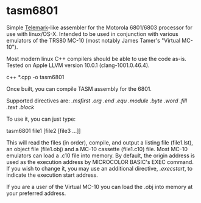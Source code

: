 # tasm6801
Simple [Telemark](http://www.s100computers.com/Software%20Folder/6502%20Monitor/The%20Telemark%20Assembler%20Manual.pdf)-like assembler for the Motorola 6801/6803 processor for use with linux/OS-X.  Intended to be used in conjunction with various emulators of the TRS80 MC-10 (most notably James Tamer's "Virtual MC-10").

Most modern linux C++ compilers should be able to use the code as-is.  Tested on Apple LLVM version 10.0.1 (clang-1001.0.46.4).

c++ *.cpp -o tasm6801

Once built, you can compile TASM assembly for the 6801.  

Supported directives are:
*.msfirst*
*.org*
*.end*
*.equ*
*.module*
*.byte*
*.word*
*.fill*
*.text*
*.block*

To use it, you can just type:

tasm6801 file1 [file2 [file3 ...]]

This will read the files (in order), compile, and output a listing file (file1.lst), an object file (file1.obj) and a MC-10 cassette (file1.c10) file.   Most MC-10 emulators can load a .c10 file into memory.  By default, the origin address is used as the execution address by MICROCOLOR BASIC's EXEC command.  If you wish to change it, you may use an additional directive, *.execstart*, to indicate the execution start address.
 
If you are a user of the Virtual MC-10 you can load the .obj into memory at your preferred address. 

